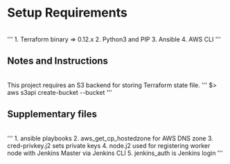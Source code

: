 <h1>Setup Requirements</h1><br />
'''
1. Terraform binary => 0.12.x
2. Python3 and PIP
3. Ansible
4. AWS CLI
'''

<h2>Notes and Instructions</h2><br />
This project requires an S3 backend for storing Terraform state file.
'''
 $> aws s3api create-bucket --bucket <YOUR-UNIQUE-BUCKET-NAME-GOES-HERE>
'''

<h2>Supplementary files </h2> <br />
'''
1. ansible playbooks
2. aws_get_cp_hostedzone for AWS DNS zone
3. cred-privkey.j2 sets private keys
4. node.j2 used for registering worker node with Jenkins Master via Jenkins CLI
5. jenkins_auth is Jenkins login
'''
